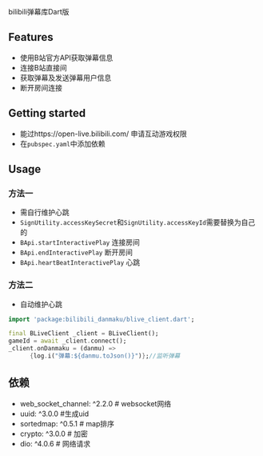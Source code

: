 bilibili弹幕库Dart版

## Features

  - 使用B站官方API获取弹幕信息
  - 连接B站直接间
  - 获取弹幕及发送弹幕用户信息
  - 断开房间连接

## Getting started

  - 能过https://open-live.bilibili.com/ 申请互动游戏权限
  - 在`pubspec.yaml`中添加依赖

## Usage
  ### 方法一
  - 需自行维护心跳
  - `SignUtility.accessKeySecret`和`SignUtility.accessKeyId`需要替换为自己的
  - `BApi.startInteractivePlay` 连接房间
  - `BApi.endInteractivePlay` 断开房间
  - `BApi.heartBeatInteractivePlay` 心跳

  ### 方法二
  - 自动维护心跳
  ```dart
  import 'package:bilibili_danmaku/blive_client.dart';

  final BLiveClient _client = BLiveClient();
  gameId = await _client.connect();
  _client.onDanmaku = (danmu) =>
        {log.i("弹幕:${danmu.toJson()}")};//监听弹幕
  ```

 ## 依赖
  - web_socket_channel: ^2.2.0 # websocket网络
  - uuid: ^3.0.0 #生成uid
  - sortedmap: ^0.5.1 # map排序
  - crypto: ^3.0.0 # 加密
  - dio: ^4.0.6 # 网络请求
